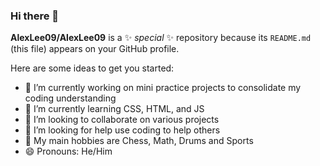 ### Hi there 👋

**AlexLee09/AlexLee09** is a ✨ _special_ ✨ repository because its `README.md` (this file) appears on your GitHub profile.

Here are some ideas to get you started:

- 🔭 I’m currently working on mini practice projects to consolidate my coding understanding
- 🌱 I’m currently learning CSS, HTML, and JS
- 👯 I’m looking to collaborate on various projects 
- 🤔 I’m looking for help use coding to help others
- 💬 My main hobbies are Chess, Math, Drums and Sports
- 😄 Pronouns: He/Him

